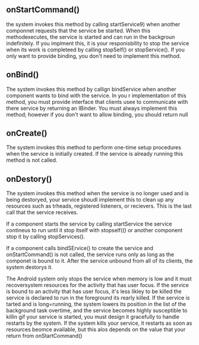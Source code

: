

## onStartCommand()
the system invokes this method by calling startService9) when another componnet requests that the service be started. When this methodexecutes, the service is started and can run in the backgroun indefinitely. If you implment this, it is your responisbility to stop the service when its work is completeed by calling stopSelf() or stopService(). If you only want to provide binding, you don't need to implement this method. 

## onBind()
The system invokes this method by callign bindService when another component wants to bind with the service. In you r implementation of this method, you must provide interface that clients usee to communicate with there service by returning an IBinder. You must always implement this method; however if you don't want to allow binding, you should return null

## onCreate()
The system invokes this method to perform one-time setup procedures when the service is initially created. If the service is already running this method is not called. 

## onDestory()
The system invokes this method when the service is no longer used and is being destoryed, your service shoudl implement this to clean up any resources such as trheads, registered listeners, or recievers. This is the last call that the service receives. 

If a component starts the service by calling startService the service contineus to run until it stop itself with stopself(() or another component stop it by calling stopServices(). 

If a component calls bindSErvice() to create the service and onStartCommand() is not called, the service runs only as long as the componet is bound to it. After the service unbound from all of its clients, the system destorys it. 

The Android system only stops the service when memory is low and it must recoversystem resources for the activity that has user focus. If the service is bound to an activity that has user focus, it's less likley to be killed the service is declared to run in the foreground its rearly killed. If the service is tarted and is long=running, the system lowers its position in the list of the background task overtime, and the service becomes highly susceptible to killin gif your service is started, you must design it gracefully to handle restarts by the system. If the system kills your service, it restarts as soon as resources beomce available, but this alos depends on the value that your return from onStartCommand()
